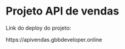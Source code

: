 <h1> Projeto API de vendas </h1>
<p>Link do deploy do projeto:</p>
<p>https://apivendas.gbbdeveloper.online</p>
